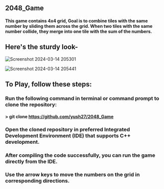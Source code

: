 ## 2048_Game

#### This game contains 4x4 grid, Goal is to combine tiles with the same number by sliding them across the grid. When two tiles with the same number collide, they merge into one tile with the sum of the numbers.

## Here's the sturdy look-

![Screenshot 2024-03-14 205301](https://github.com/yush27/2048_Game/assets/133088987/2d987588-5859-4d63-ad95-158627733d24)

![Screenshot 2024-03-14 205441](https://github.com/yush27/2048_Game/assets/133088987/abfd9314-386f-41da-ab86-81bdbad93b1c)

## To Play, follow these steps:
### Run the following command in terminal or command prompt to clone the repository:
#### > git clone <https://github.com/yush27/2048_Game>
### Open the cloned repository in preferred Integrated Development Environment (IDE) that supports C++ development.
### After compiling the code successfully, you can run the game directly from the IDE.
### Use the arrow keys to move the numbers on the grid in corresponding directions.
